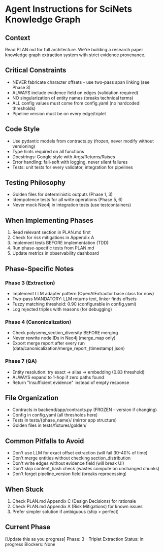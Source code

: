 # Agent Instructions for SciNets Knowledge Graph

## Context
Read PLAN.md for full architecture. We're building a research paper knowledge graph extraction system with strict evidence provenance.

## Critical Constraints
- NEVER fabricate character offsets - use two-pass span linking (see Phase 3)
- ALWAYS include evidence field on edges (validation required)
- NO singularization of entity names (breaks technical terms)
- ALL config values must come from config.yaml (no hardcoded thresholds)
- Pipeline version must be on every edge/triplet

## Code Style
- Use pydantic models from contracts.py (frozen, never modify without versioning)
- Type hints required on all functions
- Docstrings: Google style with Args/Returns/Raises
- Error handling: fail-soft with logging, never silent failures
- Tests: unit tests for every validator, integration for pipelines

## Testing Philosophy
- Golden files for deterministic outputs (Phase 1, 3)
- Idempotence tests for all write operations (Phase 5, 6)
- Never mock Neo4j in integration tests (use testcontainers)

## When Implementing Phases
1. Read relevant section in PLAN.md first
2. Check for risk mitigations in Appendix A
3. Implement tests BEFORE implementation (TDD)
4. Run phase-specific tests from PLAN.md
5. Update metrics in observability dashboard

## Phase-Specific Notes

### Phase 3 (Extraction)
- Implement LLM adapter pattern (OpenAIExtractor base class for now)
- Two-pass MANDATORY: LLM returns text, linker finds offsets
- Fuzzy matching threshold: 0.90 (configurable in config.yaml)
- Log rejected triples with reasons (for debugging)

### Phase 4 (Canonicalization)
- Check polysemy_section_diversity BEFORE merging
- Never rewrite node IDs in Neo4j (merge_map only)
- Export merge report after every run (data/canonicalization/merge_report_{timestamp}.json)

### Phase 7 (QA)
- Entity resolution: try exact → alias → embedding (0.83 threshold)
- ALWAYS expand to 1-hop if zero paths found
- Return "Insufficient evidence" instead of empty response

## File Organization
- Contracts in backend/app/contracts.py (FROZEN - version if changing)
- Config in config.yaml (all thresholds here)
- Tests in tests/{phase_name}/ (mirror app structure)
- Golden files in tests/fixtures/golden/

## Common Pitfalls to Avoid
- Don't use LLM for exact offset extraction (will fail 30-40% of time)
- Don't merge entities without checking section_distribution
- Don't write edges without evidence field (will break UI)
- Don't skip content_hash check (wastes compute on unchanged chunks)
- Don't forget pipeline_version field (breaks reprocessing)

## When Stuck
1. Check PLAN.md Appendix C (Design Decisions) for rationale
2. Check PLAN.md Appendix A (Risk Mitigations) for known issues
3. Prefer simpler solution if ambiguous (ship > perfect)

## Current Phase
[Update this as you progress]
Phase: 3 - Triplet Extraction
Status: In progress
Blockers: None
